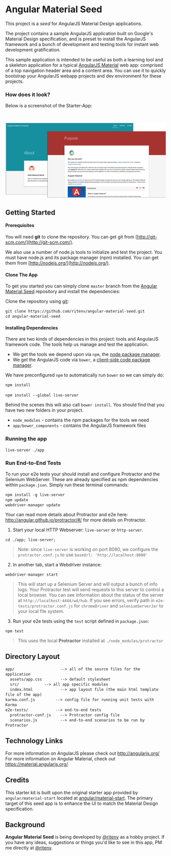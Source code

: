 # Angular Material Seed

This project is a *seed* for AngularJS Material Design applications. 

The project contains a sample AngularJS application built on Google's Material Design specification, and is preset to install the AngularJS framework and a bunch of development and testing tools for instant web development gratification.

This sample application is intended to be useful as both a learning tool and a skeleton application for a typical [AngularJS Material](http://material.angularjs.org/) web app: comprised of a top navigation header area and a content area. You can use it to quickly bootstrap your AngularJS webapp projects and dev
environment for these projects.

### How does it look?

Below is a screenshot of the Starter-App:

<br/>

![material-ui](material-ui.png)

## Getting Started

#### Prerequisites

You will need **git** to clone the repository. You can get git from
[http://git-scm.com/](http://git-scm.com/).

We also use a number of node.js tools to initialize and test the project. You must have node.js and its package manager (npm) installed.  You can get them from [http://nodejs.org/](http://nodejs.org/).

#### Clone The App

To get you started you can simply clone `master` branch from the
[Angular Material Seed](https://github.com/ritenv/angular-material-seed) repository and install the dependencies:

Clone the repository using [git][git]:

```
git clone https://github.com/ritenv/angular-material-seed.git
cd angular-material-seed
```

#### Installing Dependencies

There are two kinds of dependencies in this project: tools and AngularJS framework code. The tools help us manage and test the application.

* We get the tools we depend upon via `npm`, the [node package manager][npm].
* We get the AngularJS code via `bower`, a [client-side code package manager][bower].

We have preconfigured `npm` to automatically run `bower` so we can simply do:

```
npm install

npm install --global live-server
```

Behind the scenes this will also call `bower install`.  You should find that you have two new
folders in your project.

* `node_modules` - contains the npm packages for the tools we need
* `app/bower_components` - contains the AngularJS framework files

### Running the app

```
live-server ./app
```

### Run End-to-End Tests

To run your e2e tests your should install and configure Protractor and the Selenium WebServer. These are already specified as npm dependencies within `package.json`. Simply run these terminal commands:

```console
npm install -g live-server
npm update
webdriver-manager update
```

Your can read more details about Protractor and e2e here: http://angular.github.io/protractor/#/ for more details on Protractor.

 1. Start your local HTTP Webserver: `live-server` or `http-server`.

```console
cd ./app; live-server;
```

> Note: since `live-server` is working on port 8080, we configure the `protractor.conf.js` to use
`baseUrl: 'http://localhost:8080'`

 2. In another tab, start a Webdriver instance:
 
```console
webdriver-manager start
```

>This will start up a Selenium Server and will output a bunch of info logs. Your Protractor test
will send requests to this server to control a local browser. You can see information about the
status of the server at `http://localhost:4444/wd/hub`. If you see errors, verify path in
`e2e-tests/protractor.conf.js` for `chromeDriver` and `seleniumServerJar` to your local file system.

 3. Run your e2e tests using the `test` script defined in `package.json`:
 
```console
npm test
```

> This uses the local **Protractor** installed at `./node_modules/protractor`

## Directory Layout

```
app/                    --> all of the source files for the application
  assets/app.css        --> default stylesheet
  src/           --> all app specific modules
  index.html            --> app layout file (the main html template file of the app)
karma.conf.js         --> config file for running unit tests with Karma
e2e-tests/            --> end-to-end tests
  protractor-conf.js    --> Protractor config file
  scenarios.js          --> end-to-end scenarios to be run by Protractor
```

## Technology Links

For more information on AngularJS please check out http://angularjs.org/
For more information on Angular Material, check out https://material.angularjs.org/

[git]: http://git-scm.com/
[bower]: http://bower.io
[npm]: https://www.npmjs.org/
[node]: http://nodejs.org
[protractor]: https://github.com/angular/protractor
[jasmine]: http://jasmine.github.io
[karma]: http://karma-runner.github.io
[travis]: https://travis-ci.org/
[http-server]: https://github.com/nodeapps/http-server

## Credits

This starter kit is built upon the original starter app provided by <code>angular/material-start</code> located at <a href="https://github.com/angular/material-start" target="_blank">angular/material-start</a>. The primary target of this seed app is to enhance the UI to match the Material Design specification.

## Background

**Angular Material Seed** is being developed by [@ritenv](http://twitter.com/@ritenv) as a hobby project. If you have any ideas, suggestions or things you'd like to see in this app, PM me directly at [@ritenv](http://twitter.com/@ritenv).